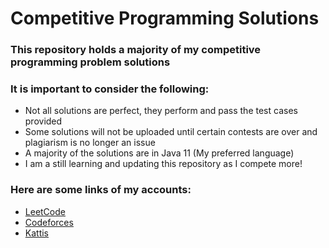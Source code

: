 # Competitive Programming Solutions

### This repository holds a majority of my competitive programming problem solutions

### It is important to consider the following:

- Not all solutions are perfect, they perform and pass the test cases provided
- Some solutions will not be uploaded until certain contests are over and plagiarism is no longer an issue
- A majority of the solutions are in Java 11 (My preferred language)
- I am a still learning and updating this repository as I compete more!

### Here are some links of my accounts:

- [LeetCode](https://leetcode.com/WhatAGod/)
- [Codeforces](https://codeforces.com/profile/WhatAGod)
- [Kattis](https://open.kattis.com/users/quinn-barber)

